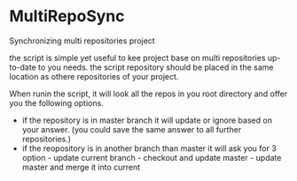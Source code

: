 # MultiRepoSync
Synchronizing multi repositories project

the script is simple yet useful to kee project base on multi repositories up-to-date to you needs.
the script repository should be placed in the same location as othere repositories of your project.

When runin the script, it will look all the repos in you root directory and offer you the following options.
- if the repository is in master branch it will update or ignore based on your answer. (you could save the same answer to all further repositories.)
- if the reopository is in another branch than master it will ask you for 3 option
      - update current branch
      - checkout and update master
      - update master and merge it into current

